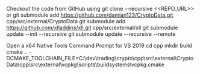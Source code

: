 Checkout the code from GitHub using
git clone --recursive <<REPO_URL>>
or 
git submodule add https://github.com/damian123/CryptoData.git cpp/src/external/CryptoData
git submodule add https://github.com/xlladdins/xll.git cpp/src/external/xll
git submodule update --init --recursive
git submodule update --recursive --remote

Open a x64 Native Tools Command Prompt for VS 2019
cd cpp
mkdir build
cmake .. -DCMAKE_TOOLCHAIN_FILE=C:\dev\trading\crypto\cpp\src\external\CryptoData\cpp\src\external\vcpkg\scripts\buildsystems\vcpkg.cmake